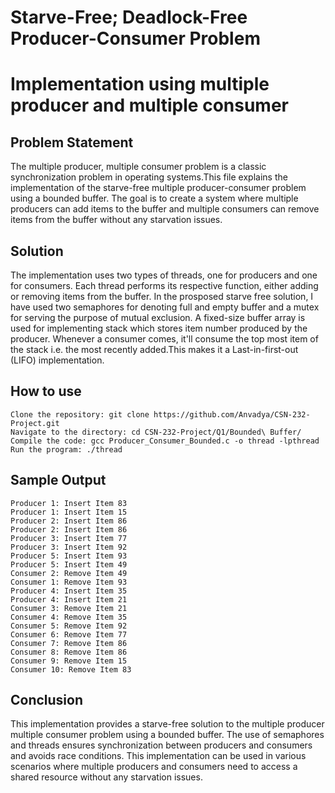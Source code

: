 # Starve-Free; Deadlock-Free Producer-Consumer Problem
# Implementation using multiple producer and multiple consumer

## Problem Statement
The multiple producer, multiple consumer problem is a classic synchronization problem in operating systems.This file explains the implementation of the starve-free multiple producer-consumer problem using a bounded buffer. The goal is to create a system where multiple producers can add items to the buffer and multiple consumers can remove items from the buffer without any starvation issues.

## Solution
The implementation uses two types of threads, one for producers and one for 
consumers. Each thread performs its respective function, either adding or 
removing items from the buffer. In the prosposed starve free solution, I have
used two semaphores for denoting full and empty buffer and a mutex for serving
the purpose of mutual exclusion.
A fixed-size buffer array is used for implementing stack which stores item number produced by the producer. Whenever a consumer comes, it'll 
consume the top most item of the stack i.e. the most recently added.This makes it
a Last-in-first-out (LIFO) implementation.

## How to use
```
Clone the repository: git clone https://github.com/Anvadya/CSN-232-Project.git
Navigate to the directory: cd CSN-232-Project/Q1/Bounded\ Buffer/
Compile the code: gcc Producer_Consumer_Bounded.c -o thread -lpthread
Run the program: ./thread
```

## Sample Output
```
Producer 1: Insert Item 83
Producer 1: Insert Item 15
Producer 2: Insert Item 86
Producer 2: Insert Item 86
Producer 3: Insert Item 77
Producer 3: Insert Item 92
Producer 5: Insert Item 93
Producer 5: Insert Item 49
Consumer 2: Remove Item 49 
Consumer 1: Remove Item 93 
Producer 4: Insert Item 35
Producer 4: Insert Item 21
Consumer 3: Remove Item 21 
Consumer 4: Remove Item 35 
Consumer 5: Remove Item 92 
Consumer 6: Remove Item 77 
Consumer 7: Remove Item 86 
Consumer 8: Remove Item 86 
Consumer 9: Remove Item 15 
Consumer 10: Remove Item 83
```

## Conclusion
This implementation provides a starve-free solution to the multiple
producer multiple consumer problem using a bounded buffer. The use of
semaphores and threads ensures synchronization between producers and 
consumers and avoids race conditions. This implementation can be used 
in various scenarios where multiple producers and consumers need to access
a shared resource without any starvation issues.
